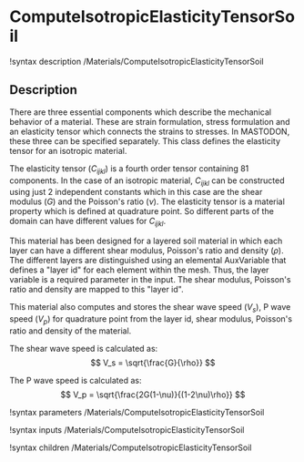 # ComputeIsotropicElasticityTensorSoil

!syntax description /Materials/ComputeIsotropicElasticityTensorSoil

## Description

There are three essential components which describe the mechanical behavior of a material. These are strain formulation, stress formulation and an elasticity tensor which connects the strains to stresses. In MASTODON, these three can be specified separately. This class defines the elasticity tensor for an isotropic material.

The elasticity tensor ($C_{ijkl}$) is a fourth order tensor containing 81 components. In the case of an isotropic material, $C_{ijkl}$ can be constructed using just 2 independent constants which in this case are the shear modulus ($G$) and the Poisson's ratio ($\nu$). The elasticity tensor is a material property which is defined at quadrature point. So different parts of the domain can have different values for $C_{ijkl}$.

This material has been designed for a layered soil material in which each layer can have a different shear modulus, Poisson's ratio and density ($\rho$). The different layers are distinguished using an elemental AuxVariable that defines a "layer id" for each element within the mesh. Thus, the layer variable is a required parameter in the input. The shear modulus, Poisson's ratio and density are mapped to this "layer id".

This material also computes and stores the shear wave speed ($V_s$), P wave speed ($V_p$) for quadrature point from the layer id, shear modulus, Poisson's ratio and density of the material.

The shear wave speed is calculated as:
$$
V_s = \sqrt{\frac{G}{\rho}}
$$

The P wave speed is calculated as:
$$
V_p = \sqrt{\frac{2G(1-\nu)}{(1-2\nu)\rho}}
$$

!syntax parameters /Materials/ComputeIsotropicElasticityTensorSoil

!syntax inputs /Materials/ComputeIsotropicElasticityTensorSoil

!syntax children /Materials/ComputeIsotropicElasticityTensorSoil
